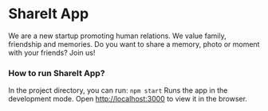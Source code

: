 # ShareIt App
We are a new startup promoting human relations. We value family, friendship and memories. Do you want to share a memory, photo or moment with your friends? Join us!

### How to run ShareIt App?
In the project directory, you can run: `npm start`
Runs the app in the development mode.
Open [http://localhost:3000](http://localhost:3000) to view it in the browser.